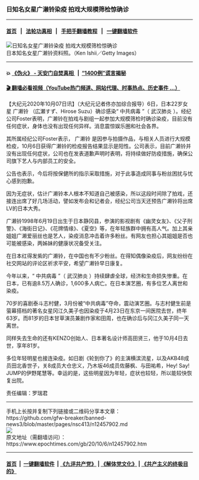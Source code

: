 ### 日知名女星广濑铃染疫 拍戏大规模筛检惊确诊
------------------------

#### [首页](https://github.com/gfw-breaker/banned-news3/blob/master/README.md) &nbsp;&nbsp;|&nbsp;&nbsp; [法轮功真相](https://github.com/begood0513/basic/blob/master/README.md)  &nbsp;&nbsp;|&nbsp;&nbsp; [手把手翻墙教程](https://github.com/gfw-breaker/guides/wiki)  &nbsp;&nbsp;|&nbsp;&nbsp; [一键翻墙软件](https://github.com/gfw-breaker/nogfw/blob/master/README.md)  



<div><img alt="日知名女星广濑铃染疫 拍戏大规模筛检惊确诊" class="attachment-djy_600_400 size-djy_600_400 wp-post-image" src="https://i.epochtimes.com/assets/uploads/2016/01/1512291123271750-600x400.jpg"/>
<div class="caption">
 日本知名女星广濑铃资料照。（Ken Ishii／Getty Images）
</div></div><hr/>

#### 💥 [《伪火》 - 天安门自焚真相 ](http://158.247.195.190:10000/videos/blog/weihuo.html)&nbsp; |&nbsp; [“1400例”谎言揭秘  ](http://158.247.195.190:10000/videos/blog/jiexi1400.html)

#### [ 🎬  翻墙必看视频（YouTube热门频道、网站代理、时事热点、历史事件 ...）](https://github.com/gfw-breaker/links/blob/master/banned.md)

<div><p>
 【大纪元2020年10月07日讯】（大纪元记者佟亦加综合报导）6日，日本22岁女星
 <ok href="https://www.epochtimes.com/gb/tag/%E5%B9%BF%E6%BF%91%E9%93%83.html">
  广濑铃
 </ok>
 （広瀬すず、Hirose Suzu）确诊感染“
 <ok href="https://www.epochtimes.com/gb/tag/%E4%B8%AD%E5%85%B1%E7%97%85%E6%AF%92.html">
  中共病毒
 </ok>
 ”（
 <ok href="https://www.epochtimes.com/gb/tag/%E6%AD%A6%E6%B1%89%E8%82%BA%E7%82%8E.html">
  武汉肺炎
 </ok>
 ）。经纪公司Foster表明，广濑铃在拍戏与剧组一起参加大规模筛检时确诊染疫，目前没有任何症状，身体也没有出现任何异样。消息震惊娱乐圈和社会各界。
</p>
<p>
 其所属经纪公司Foster表示，
 <ok href="https://www.epochtimes.com/gb/tag/%E5%B9%BF%E6%BF%91%E9%93%83.html">
  广濑铃
 </ok>
 是因参与拍摄作品，与相关人员进行大规模检疫，10月6日获得广濑铃的检疫报告结果显示是阳性。公司表示，目前广濑铃并没有出现任何症状，公司也在发表道歉声明时表明，将持续做好防疫措施，确保公司旗下艺人与内部员工的安全。
</p>
<p>
 公告也表示，今后将按保健所的指示采取措施，对于此事造成同事与粉丝困扰与忧心感到抱歉。
</p>
<p>
 因为无症状，估计广濑铃本人根本不知道自己被感染，所以这段时间除了拍戏，还接连出席了好几场活动，譬如发布会和记者会，经纪公司当天还预告广濑铃将出席LV的日本大秀。
</p>
<p>
 广濑铃1998年6月19日出生于日本静冈县，参演的影视剧有《幽灵女友》、《父子刑警》、《海街日记》、《花牌情缘》、《夏空》等，在年轻族群中拥有高人气。加上其亲姐姐广濑爱丽丝也是艺人，染疫消息冲击着许多粉丝。有网友也担心其姐姐是否也可能被感染，两姊妹的健康状况备受关注。
</p>
<p>
 在日本红得发紫的广濑铃，在中国也有不少粉丝。在得知偶像染疫后，网友纷纷在社交网站的评论区祈求平安，希望广濑铃早日康复。
</p>
<p>
 今年以来，“
 <ok href="https://www.epochtimes.com/gb/tag/%E4%B8%AD%E5%85%B1%E7%97%85%E6%AF%92.html">
  中共病毒
 </ok>
 ”（
 <ok href="https://www.epochtimes.com/gb/tag/%E6%AD%A6%E6%B1%89%E8%82%BA%E7%82%8E.html">
  武汉肺炎
 </ok>
 ）持续肆虐全球，经济和生命损失惨重。在日本，已有逾8.5万人确诊，1,600多人病亡。在日本演艺圈，有多位艺人离世和染疫。
</p>
<p>
 70岁的喜剧泰斗志村健，3月份被“中共病毒”夺命，震动演艺圈。与志村健生前是萤幕搭档的著名女星冈江久美子也因染疫于4月23日在东京一间医院去世，终年63岁。而81岁的日本甘草演员兼剧作家和田周，也在确诊后与冈江久美子同一天离世。
</p>
<p>
 同样失去生命的还有KENZO创始人、日本著名设计师高田贤三，他于10月4日去世，享年81岁。
</p>
<p>
 多位年轻明星也接连染疫。如日剧《轮到你了》的主演横滨流星，以及AKB48成员田北香世子，关8成员大仓忠义，乃木坂46成员佐藤枫、与田祐希，Hey! Say! JUMP的伊野尾慧等。幸运的是，这些明星因为年轻，症状也较轻，所以能较快恢复出院。
</p>
<p>
 责任编辑：罗瑞君
</p>
</div>
<hr/>
手机上长按并复制下列链接或二维码分享本文章：<br/>
https://github.com/gfw-breaker/banned-news3/blob/master/pages/nsc413/n12457902.md <br/>
<a href='https://github.com/gfw-breaker/banned-news3/blob/master/pages/nsc413/n12457902.md'><img src='https://github.com/gfw-breaker/banned-news3/blob/master/pages/nsc413/n12457902.md.png'/></a> <br/>
原文地址（需翻墙访问）：https://www.epochtimes.com/gb/20/10/6/n12457902.htm


------------------------
#### [首页](https://github.com/gfw-breaker/banned-news3/blob/master/README.md) &nbsp;|&nbsp; [一键翻墙软件](https://github.com/gfw-breaker/nogfw/blob/master/README.md) &nbsp;| [《九评共产党》](https://github.com/gfw-breaker/9ping.md/blob/master/README.md#九评之一评共产党是什么) | [《解体党文化》](https://github.com/gfw-breaker/jtdwh.md/blob/master/README.md) | [《共产主义的终极目的》](https://github.com/gfw-breaker/gczydzjmd.md/blob/master/README.md)


<img src='http://gfw-breaker.win/banned-news3/pages/nsc413/n12457902.md' width='0px' height='0px'/>